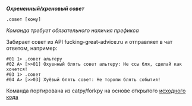 *__Охрененный/хреновый совет__*

```
.совет [кому]
```

_Команда требует обязательного наличия префикса_

Забирает совет из API fucking-great-advice.ru и отправляет в чат ответом, например:

```
#01 1> .совет альтеру
#02 A> [>>01] Охуенный блять совет альтеру: Не ссы бля, сделай как хочется!
#03 1> .совет
#04 A> [>>03] Хуёвый блять совет: Не торопи блять события! 
```

Команда портирована из catpy/forkpy на основе открытого [исходного кода](https://github.com/Catware-Foundation/Catpy-Software/blob/main/advice.py)
